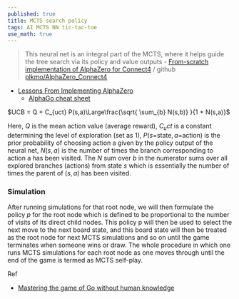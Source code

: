 ```yaml
---
published: true
title: MCTS search policy
tags: AI MCTS NN tic-tac-toe
use_math: true
---
```

> This neural net is an integral part of the MCTS, where it helps guide the tree search via its policy and value outputs - [From-scratch implementation of AlphaZero for Connect4](https://towardsdatascience.com/from-scratch-implementation-of-alphazero-for-connect4-f73d4554002a) / github  [plkmo/AlphaZero_Connect4](https://github.com/plkmo/AlphaZero_Connect4)

- [Lessons From Implementing AlphaZero](https://medium.com/oracledevs/lessons-from-implementing-alphazero-7e36e9054191)
	- [AlphaGo cheat sheet](https://adspassets.blob.core.windows.net/website/content/alpha_go_zero_cheat_sheet.png)

$UCB = Q + C_{uct} P(s,a)\Large\frac{\sqrt{ \sum_{b} N(s,b)} }{1 + N(s,a)}$

Here, $Q$ is the mean action value (average reward), $C_uct$ is a constant determining the level of exploration (set as 1), $P(s$=state$,a$=action$)$ is the prior probability of choosing action a given by the policy output of the neural net, $N(s,a)$ is the number of times the branch corresponding to action a has been visited. The $N$ sum over $b$ in the numerator sums over all explored branches (actions) from state $s$ which is essentially the number of times the parent of $(s,a)$ has been visited.

### Simulation

After running simulations for that root node, we will then formulate the policy $p$ for the root node which is defined to be proportional to the number of visits of its direct child nodes. This policy p will then be used to select the next move to the next board state, and this board state will then be treated as the root node for next MCTS simulations and so on until the game terminates when someone wins or draw. The whole procedure in which one runs MCTS simulations for each root node as one moves through until the end of the game is termed as MCTS self-play.

Ref
- [Mastering the game of Go without human knowledge](https://www.gwern.net/docs/rl/2017-silver.pdf)
